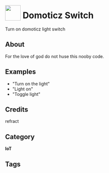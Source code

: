 # <img src="https://raw.githack.com/FortAwesome/Font-Awesome/master/svgs/solid/lightbulb.svg" card_color="#FCD612" width="50" height="50" style="vertical-align:bottom"/> Domoticz Switch
Turn on domoticz light switch

## About
For the love of god do not huse this nooby code.

## Examples
* "Turn on the light"
* "Light on"
* "Toggle light"

## Credits
refract

## Category
**IoT**

## Tags

